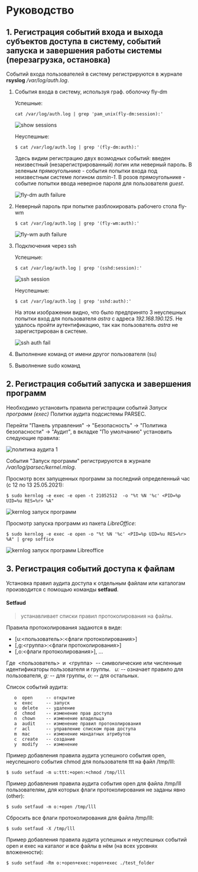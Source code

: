 # Руководство 

## 1. Регистрация событий входа и выхода субъектов доступа в систему, событий запуска и завершения работы системы (перезагрузка, остановка)

Событий входа пользователей в систему регистрируются в журнале **rsyslog** */var/log/auth.log*.

1) События входа в систему, используя граф. оболочку fly-dm
   
   Успешные:
   
   ```
   cat /var/log/auth.log | grep 'pam_unix(fly-dm:session):'
   ```  
   
   ![show sessions](https://user-images.githubusercontent.com/40645030/119470253-d3993a80-bd50-11eb-9669-a66e335919b8.png)

   Неуспешные:
   
   ```
   $ cat /var/log/auth.log | grep '(fly-dm:auth):'
   ```
   
   Здесь видим регистрацию двух возмодных событий: введен неизвестный (незарегистрированный) логин или неверный пароль.
   В зеленым прямоугольнике - события попытки входа под неизвестным системе логином *asmin-1*.
   В розов прямоугольнике - событие попытки ввода неверное пароля для пользователя *guest*.
   
   ![fly-dm auth failure](https://user-images.githubusercontent.com/40645030/119470270-da27b200-bd50-11eb-9b2d-06490851a4f9.png)
   
   
2) Неверный пароль при попытке разблокировать рабочего стола fly-wm
   
   ```
   $ cat /var/log/auth.log | grep '(fly-wm:auth):'
   ```
   
   ![fly-wm auth failure](https://user-images.githubusercontent.com/40645030/119470542-1e1ab700-bd51-11eb-8604-6fa178eb65a1.png)

3) Подключения через ssh
   
   Успешные:
   
   ```
   $ cat /var/log/auth.log | grep '(sshd:session):'
   ```
   
   ![ssh session](https://user-images.githubusercontent.com/40645030/119471644-24f5f980-bd52-11eb-8f41-a0463d8f1222.png)
   
   Неуспешные:
   
   ```
   $ cat /var/log/auth.log | grep 'sshd:auth):'
   ```
   
   На этом изображении видно, что было предпринято 3 неуспешных попытки вход для пользователя *astra* с адреса *192.168.190.125*. Не удалось пройти аутентификацию, 
   так как пользователь *astra*  не зарегистрирован в системе.
   
   ![ssh auth fail](https://user-images.githubusercontent.com/40645030/119471970-78684780-bd52-11eb-9db3-d13b28315cf7.png)

5) Выполнение команд от имени другог пользователя (su)
6) Выволнение sudo команд

## 2. Регистрация событий запуска и завершения программ

Необходимо установить правила регистрации событий *Запуск программ (exec)* Политки аудита подсистемы PARSEC.

Перейти "Панель управления" -> "Безопасность" -> "Политика безопасности" -> "Аудит", в вкладке "По умолчанию" установить следующие правила:

![политика аудита 1](https://user-images.githubusercontent.com/40645030/119472777-34c20d80-bd53-11eb-9ccd-3873f8e88d29.png)

События "Запуск программ" регистрируются в журнале */var/log/parsec/kernel.mlog*.

Просмотр всех запущенных программ за последний определенный час (c 12 по 13 25.05.2021): 

```
$ sudo kernlog -e exec -e open -t 21052512  -o "%t %N '%c' <PID=%p UID=%u RES=%r> %A"
```

![kernlog запуск программ](https://user-images.githubusercontent.com/40645030/119485493-cfc0e480-bd5f-11eb-9fc4-64da9868002a.png)

Просмотр запуска программ из пакета *LibreOffice*:

```
$ sudo kernlog -e exec -e open -o "%t %N '%c' <PID=%p UID=%u RES=%r> %A" | grep soffice 
```

![kernlog запуск программ Libreoffice](https://user-images.githubusercontent.com/40645030/119485512-d8b1b600-bd5f-11eb-818e-b60822812e79.png)

## 3. Регистрация событий доступа к файлам

Установка правил аудита доступа к отдельным файлам или каталогам производится с помощью команды **setfaud**. 

#### Setfaud
> устанавливает списки правил протоколирования на файлы. 
  
Правила протоколирования задаются в виде:
 - [u:<пользователь>:<флаги протоколирования>]
 - [,g:<группа>:<флаги протоколирования>]
 - [,o:<флаги протоколирования>], ...  
  
Где  <пользователь>  и  <группа>  -- символические или численные идентификаторы пользователя и группы.  
*u:* -- означает правило для пользователя, *g:* -- для группы, *o:* -- для остальных.

Список событий аудита:

```
   o  open     -- открытие
   x  exec     -- запуск
   u  delete   -- удаление
   d  chmod    -- изменение прав доступа
   n  chown    -- изменение владельца
   a  audit    -- изменение правил протоколирования
   r  acl      -- управление списком прав доступа
   m  mac      -- изменение мандатных атрибутов
   c  create   -- создание
   y  modify   -- изменение
```


Пример добавления правила аудита успешного события open, неуспешного события chmod для пользователя ttt на файл /tmp/lll: 

```
$ sudo setfaud -m u:ttt:+open:+chmod /tmp/lll 
```

Пример добавления правила аудита события open для файла /tmp/lll пользователям, для которых флаги протоколирования не заданы явно (other): 

```
$ sudo setfaud -m o:+open /tmp/lll 
```

Сбросить все флаги протоколирования для файла /tmp/lll: 

```
$ sudo setfaud -X /tmp/lll
```

Пример добавления правила аудита успешных и неуспешных событий open и exec на каталог и все файлы в нём (на всех уровнях вложенности):

```
$ sudo setfaud -Rm o:+open+exec:+open+exec ./test_folder  
```
